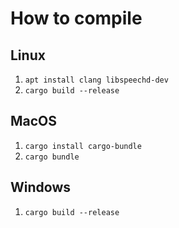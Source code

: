 # How to compile

## Linux

1. `apt install clang libspeechd-dev`
2. `cargo build --release`

## MacOS

1. `cargo install cargo-bundle`
2. `cargo bundle`

## Windows

1. `cargo build --release`
